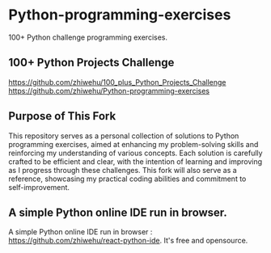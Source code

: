 # Python-programming-exercises

100+ Python challenge programming exercises.

## 100+ Python Projects Challenge 

https://github.com/zhiwehu/100_plus_Python_Projects_Challenge
https://github.com/zhiwehu/Python-programming-exercises

## Purpose of This Fork

This repository serves as a personal collection of solutions to Python programming exercises, aimed at enhancing my problem-solving skills and reinforcing my understanding of various concepts. Each solution is carefully crafted to be efficient and clear, with the intention of learning and improving as I progress through these challenges. This fork will also serve as a reference, showcasing my practical coding abilities and commitment to self-improvement.

## A simple Python online IDE run in browser.

A simple Python online IDE run in browser : https://github.com/zhiwehu/react-python-ide. It's free and opensource.
